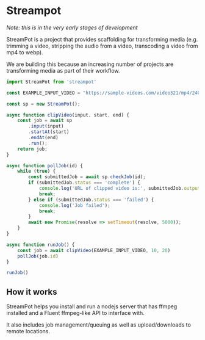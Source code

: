 # Streampot

*Note: this is in the very early stages of development*

StreamPot is a project that provides scaffolding for transforming media (e.g. trimming a video, stripping the audio from a video, transcoding a video from mp4 to webp).

We are building this because an increasing number of projects are transforming media as part of their workflow. 

```js
import StreamPot from 'streampot'

const EXAMPLE_INPUT_VIDEO = "https://sample-videos.com/video321/mp4/240/big_buck_bunny_240p_1mb.mp4";

const sp = new StreamPot();

async function clipVideo(input, start, end) {
    const job = await sp
        .input(input)
        .startAt(start)
        .endAt(end)
        .run();
    return job;
}

async function pollJob(id) {
    while (true) {
        const submittedJob = await sp.checkJob(id);
        if (submittedJob.status === 'complete') {
            console.log('URL of clipped video is:', submittedJob.output_url);
            break;
        } else if (submittedJob.status === 'failed') {
            console.log('Job failed');
            break;
        }
        await new Promise(resolve => setTimeout(resolve, 5000));
    }
}

async function runJob() {
    const job = await clipVideo(EXAMPLE_INPUT_VIDEO, 10, 20)
    pollJob(job.id)
}

runJob()

```

## How it works

StreamPot helps you install and run a nodejs server that has ffmpeg installed and a Fluent ffmpeg-like API to interface with.

It also includes job management/queuing as well as upload/downloads to remote locations.
